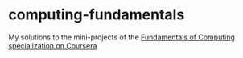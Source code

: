 # computing-fundamentals
My solutions to the mini-projects of the [Fundamentals of Computing specialization on Coursera](https://www.coursera.org/specializations/computer-fundamentals)
